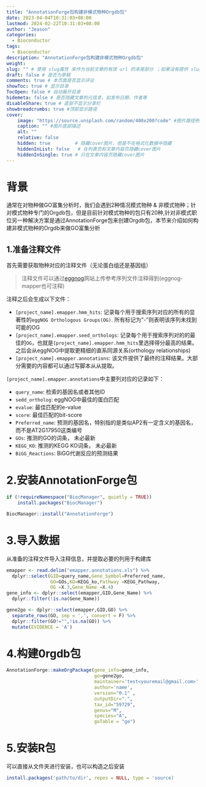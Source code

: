 ```yaml
---
title: "AnnotationForge包构建非模式物种Orgdb包"
date: 2023-04-04T10:31:03+08:00
lastmod: 2024-02-22T10:31:03+08:00
author: "Jeason"
categories:
  - Bioconductor
tags:
  - Bioconductor
description: "AnnotationForge包构建非模式物种Orgdb包"
weight:
slug: "" # 使用 slug属性 来作为当前文章的有效 url 的末尾部分 ；如果没有提供 slug 则使用 title 代替。
draft: false # 是否为草稿
comments: true # 本页面是否显示评论
showToc: true # 显示目录
TocOpen: false # 自动展开目录
hidemeta: false # 是否隐藏文章的元信息，如发布日期、作者等
disableShare: true # 底部不显示分享栏
showbreadcrumbs: true #顶部显示路径
cover:
    image: "https://source.unsplash.com/random/400x200?code" #图片路径例如：posts/tech/123/123.png
    caption: "" #图片底部描述
    alt: ""
    relative: false
    hidden: true         # 隐藏cover图片，但是不在格式化数据中隐藏
    hiddenInList: false   # 在列表页和文章内容页隐藏cover图片
    hiddenInSingle: true # 只在文章内容页隐藏cover图片
---
```


# 背景

通常在对物种做GO富集分析时，我们会遇到2种情况模式物种 & 非模式物种；针对模式物种专门的Orgdb包，但是目前针对模式物种的包只有20种,针对非模式职位另一种解决方案是通过AnnotationForge包来创建Orgdb包，本节来介绍如何构建非模式物种的Orgdb来做GO富集分析

## 1.准备注释文件

首先需要获取物种对应的注释文件（无论蛋白组还是基因组）
> 注释文件可以通过[eggnog](https://links.jianshu.com/go?to=http%3A%2F%2Feggnog5.embl.de%2F%23%2Fapp%2Fhome)网站上传参考序列文件注释得到(eggnog-mapper也可注释)

注释之后会生成以下文件：

+ `[project_name].emapper.hmm_hits`: 记录每个用于搜索序列对应的所有的显著性的`eggNOG Orthologous Groups(OG)`. 所有标记为"-"则表明该序列未找到可能的OG
+ `[project_name].emapper.seed_orthologs`: 记录每个用于搜索序列对的的最佳的`OG`，也就是`[project_name].emapper.hmm_hits`里选择得分最高的结果。之后会从eggNOG中提取更精细的直系同源关系(orthology relationships)
+ `[project_name].emapper.annotations`: 该文件提供了最终的注释结果。大部分需要的内容都可以通过写脚本从从提取。

`[project_name].emapper.annotations`中主要列对应的记录如下：

+ `query_name`: 检索的基因名或者其他ID
+ `sedd_ortholog`: eggNOG中最佳的蛋白匹配
+ `evalue`: 最佳匹配的e-value
+ `score`: 最佳匹配的bit-score
+ `Preferred_name`: 预测的基因名，特别指的是类似AP2有一定含义的基因名，而不是AT2G17950这类编号
+ `GOs`: 推测的GO的词条， 未必最新
+ `KEGG_KO`: 推测的KEGG KO词条， 未必最新
+ `BiGG_Reactions`: BiGG代谢反应的预测结果

# 2.安装AnnotationForge包

```R
if (!requireNamespace("BiocManager", quietly = TRUE))
    install.packages("BiocManager")

BiocManager::install("AnnotationForge")
```

# 3.导入数据

从准备的注释文件导入注释信息，并提取必要的列用于构建库

```R
emapper <- read.delim("emapper.annotations.xls") %>%
  dplyr::select(GID=query_name,Gene_Symbol=Preferred_name, 
                GO=GOs,KO=KEGG_ko,Pathway =KEGG_Pathway, 
                OG =X.3,Gene_Name =X.4)
gene_info <- dplyr::select(emapper,GID,Gene_Name) %>%
  dplyr::filter(!is.na(Gene_Name))

gene2go <- dplyr::select(emapper,GID,GO) %>%
  separate_rows(GO, sep = ',', convert = F) %>%
  dplyr::filter(GO!="",!is.na(GO)) %>% 
  mutate(EVIDENCE = 'A')
```

# 4.构建0rgdb包

```R
AnnotationForge::makeOrgPackage(gene_info=gene_info,
                                go=gene2go,
                                maintainer='test<youremail@gmail.com>',
                                author='name',
                                version="0.1" ,
                                outputDir=".", 
                                tax_id="59729",
                                genus="M",
                                species="A",
                                goTable = "go")
```

# 5.安装R包

可以直接从文件夹进行安装，也可以构造之后安装

```R
install.packages('path/to/dir', repos = NULL, type = 'source)
```
